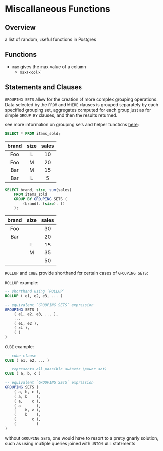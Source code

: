 # Miscallaneous Functions

## Overview

a list of random, useful functions in Postgres

## Functions

- `max` gives the max value of a column
    - `max(<col>)`

## Statements and Clauses

`GROUPING SETS` allow for the creation of more complex grouping operations. Data selected by the `FROM` and `WHERE` clauses is grouped separately by each specified grouping set, aggregates computed for each group just as for simple `GROUP BY` clauses, and then the results returned.

see more information on grouping sets and helper functions [here](https://www.postgresql.org/docs/devel/static/queries-table-expressions.html#queries-grouping-sets):

```sql
SELECT * FROM items_sold;
```
| brand | size | sales |
| :---: | :--: | :---: |
| Foo   | L    |  10   |
| Foo   | M    |  20   |
| Bar   | M    |  15   |
| Bar   | L    |  5    |

```sql
SELECT brand, size, sum(sales) 
    FROM items_sold 
    GROUP BY GROUPING SETS (
        (brand), (size), ()
    );
```
| brand | size | sales |
| :---: | :--: | :---: |
| Foo   |      |  30   |
| Bar   |      |  20   |
|       | L    |  15   |
|       | M    |  35   |
|       |      |  50   |

`ROLLUP` and `CUBE` provide shorthand for certain cases of `GROUPING SETS`:

`ROLLUP` example:
```sql
-- shorthand using `ROLLUP`
ROLLUP ( e1, e2, e3, ... )

-- equivalent `GROUPING SETS` expression
GROUPING SETS (
    ( e1, e2, e3, ... ),
    ...
    ( e1, e2 ),
    ( e1 ),
    ( )
)
```
`CUBE` example:
```sql
-- cube clause
CUBE ( e1, e2, ... )

-- represents all possible subsets (power set)
CUBE ( a, b, c )

-- equivalent `GROUPING SETS` expression
GROUPING SETS (
    ( a, b, c ),
    ( a, b    ),
    ( a,    c ),
    ( a       ),
    (    b, c ),
    (    b    ),
    (       c ),
    (         )
)
```

without `GROUPING SETS`, one would have to resort to a pretty gnarly solution, such as using multiple queries joined with `UNION ALL` statements